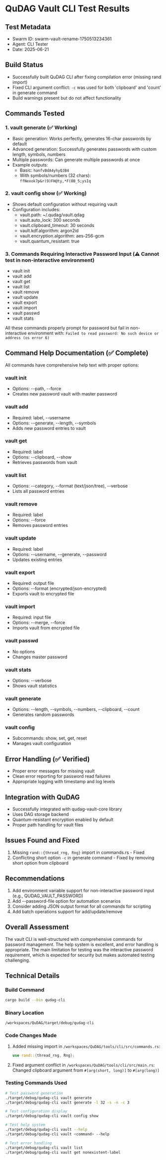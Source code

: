 # QuDAG Vault CLI Test Results

## Test Metadata
- Swarm ID: swarm-vault-rename-1750513234361
- Agent: CLI Tester
- Date: 2025-06-21

## Build Status
- Successfully built QuDAG CLI after fixing compilation error (missing rand import)
- Fixed CLI argument conflict: `-c` was used for both 'clipboard' and 'count' in generate command
- Build warnings present but do not affect functionality

## Commands Tested

### 1. vault generate (✅ Working)
- Basic generation: Works perfectly, generates 16-char passwords by default
- Advanced generation: Successfully generates passwords with custom length, symbols, numbers
- Multiple passwords: Can generate multiple passwords at once
- Example outputs:
  - Basic: `hanfvBdA4yhyQJB4`
  - With symbols/numbers (32 chars): `ffNexok7p&r(9)FH@ty,*F(0B_5;ysIq`

### 2. vault config show (✅ Working)
- Shows default configuration without requiring vault
- Configuration includes:
  - vault.path: ~/.qudag/vault.qdag
  - vault.auto_lock: 300 seconds
  - vault.clipboard_timeout: 30 seconds
  - vault.kdf.algorithm: argon2id
  - vault.encryption.algorithm: aes-256-gcm
  - vault.quantum_resistant: true

### 3. Commands Requiring Interactive Password Input (⚠️ Cannot test in non-interactive environment)
- vault init
- vault add
- vault get
- vault list
- vault remove
- vault update
- vault export
- vault import
- vault passwd
- vault stats

All these commands properly prompt for password but fail in non-interactive environment with: `Failed to read password: No such device or address (os error 6)`

## Command Help Documentation (✅ Complete)

All commands have comprehensive help text with proper options:

### vault init
- Options: --path, --force
- Creates new password vault with master password

### vault add
- Required: label, --username
- Options: --generate, --length, --symbols
- Adds new password entries to vault

### vault get
- Required: label
- Options: --clipboard, --show
- Retrieves passwords from vault

### vault list
- Options: --category, --format (text/json/tree), --verbose
- Lists all password entries

### vault remove
- Required: label
- Options: --force
- Removes password entries

### vault update
- Required: label  
- Options: --username, --generate, --password
- Updates existing entries

### vault export
- Required: output file
- Options: --format (encrypted/json-encrypted)
- Exports vault to encrypted file

### vault import
- Required: input file
- Options: --merge, --force
- Imports vault from encrypted file

### vault passwd
- No options
- Changes master password

### vault stats
- Options: --verbose
- Shows vault statistics

### vault generate
- Options: --length, --symbols, --numbers, --clipboard, --count
- Generates random passwords

### vault config
- Subcommands: show, set, get, reset
- Manages vault configuration

## Error Handling (✅ Verified)
- Proper error messages for missing vault
- Clean error reporting for password read failures
- Appropriate logging with timestamp and log levels

## Integration with QuDAG
- Successfully integrated with qudag-vault-core library
- Uses DAG storage backend
- Quantum-resistant encryption enabled by default
- Proper path handling for vault files

## Issues Found and Fixed
1. Missing `rand::{thread_rng, Rng}` import in commands.rs - Fixed
2. Conflicting short option `-c` in generate command - Fixed by removing short option from clipboard

## Recommendations
1. Add environment variable support for non-interactive password input (e.g., QUDAG_VAULT_PASSWORD)
2. Add --password-file option for automation scenarios
3. Consider adding JSON output format for all commands for scripting
4. Add batch operations support for add/update/remove

## Overall Assessment
The vault CLI is well-structured with comprehensive commands for password management. The help system is excellent, and error handling is appropriate. The main limitation for testing was the interactive password requirement, which is expected for security but makes automated testing challenging.

## Technical Details

### Build Command
```bash
cargo build --bin qudag-cli
```

### Binary Location
`/workspaces/QuDAG/target/debug/qudag-cli`

### Code Changes Made
1. Added missing import in `/workspaces/QuDAG/tools/cli/src/commands.rs`:
   ```rust
   use rand::{thread_rng, Rng};
   ```

2. Fixed argument conflict in `/workspaces/QuDAG/tools/cli/src/main.rs`:
   Changed clipboard argument from `#[arg(short, long)]` to `#[arg(long)]`

### Testing Commands Used
```bash
# Test password generation
./target/debug/qudag-cli vault generate
./target/debug/qudag-cli vault generate -l 32 -s -n -c 3

# Test configuration display
./target/debug/qudag-cli vault config show

# Test help system
./target/debug/qudag-cli vault --help
./target/debug/qudag-cli vault <command> --help

# Test error handling
./target/debug/qudag-cli vault list
./target/debug/qudag-cli vault get nonexistent-label
```
